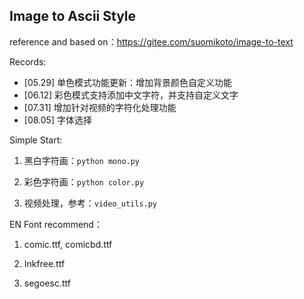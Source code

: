 ## Image to Ascii Style

reference and based on：https://gitee.com/suomikoto/image-to-text

Records:

- [05.29] 单色模式功能更新：增加背景颜色自定义功能
- [06.12] 彩色模式支持添加中文字符，并支持自定义文字
- [07.31] 增加针对视频的字符化处理功能
- [08.05] 字体选择

Simple Start:

1. 黑白字符画：`python mono.py`

2. 彩色字符画：`python color.py`

3. 视频处理，参考：`video_utils.py`

EN Font recommend：

1. comic.ttf, comicbd.ttf

2. Inkfree.ttf

3. segoesc.ttf
